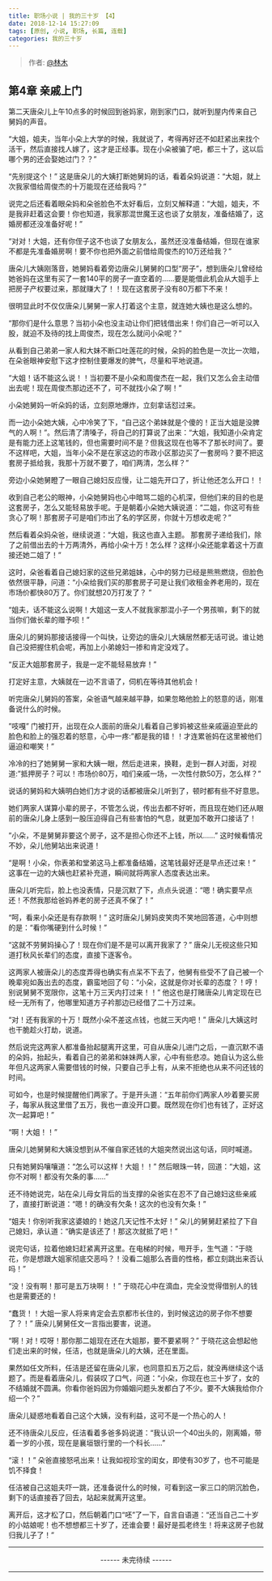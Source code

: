 ```yaml
---
title: 职场小说 | 我的三十岁 【4】
date: 2018-12-14 15:27:09
tags: [原创, 小说, 职场, 长篇, 连载]
categories: 我的三十岁
---
```


> 作者: [@林木](http://weibo.com/paigu77)

## 第4章 亲戚上门

第二天唐朵儿上午10点多的时候回到爸妈家，刚到家门口，就听到屋内传来自己舅妈的声音。

“大姐，姐夫，当年小朵上大学的时候，我就说了，考得再好还不如赶紧出来找个活干，然后直接找人嫁了，这才是正经事。现在小朵被骗了吧，都三十了，这以后哪个男的还会娶她过门？？”

“先别提这个！” 这是唐朵儿的大姨打断她舅妈的话，看着朵妈说道：“大姐，就上次我家借给周俊杰的十万能现在还给我吗？”

说完之后还看着眼朵妈和朵爸脸色不太好看后，立刻又解释道：“大姐，姐夫，不是我非赶着这会要！你也知道，我家那混世魔王这也谈了女朋友，准备结婚了，这婚房都还没准备好呢！”

“对对！大姐，还有你侄子这不也谈了女朋友么，虽然还没准备结婚，但现在谁家不都是先准备婚房啊！要不你也把外面之前借给周俊杰的10万还给我？” 

唐朵儿大姨刚落音，她舅妈看着旁边唐朵儿舅舅的口型“房子”，想到唐朵儿曾经给她爸妈在这里有买了一套140平的房子一直空着的……要是能借此机会从大姐手上把房子产权要过来，那就赚大了！！现在这套房子没有80万都下不来！

很明显此时不仅仅唐朵儿舅舅一家人打着这个主意，就连她大姨也是这么想的。

“那你们是什么意思？当初小朵也没主动让你们把钱借出来！你们自己一听可以入股，就迫不及待的找上周俊杰，现在怎么就问小朵呢？” 

从看到自己弟弟一家人和大妹不断口吐莲花的时候，朵妈的脸色是一次比一次暗，在朵爸眼神安慰下这才控制住要爆发的脾气，尽量和平地说道。

“大姐！话不能这么说！！当初要不是小朵和周俊杰在一起，我们又怎么会主动借出去呢！现在周俊杰那边还不了，可不就找小朵了啊！”

小朵她舅妈一听朵妈的话，立刻原地爆炸，立刻拿话怼过来。

而一边小朵她大姨，心中冷笑了下，“自己这个弟妹就是个傻的！正当大姐是没脾气的人啊！”。然后清了清嗓子，将自己的打算说了出来：“大姐，我知道小朵肯定是有能力还上这笔钱的，但也需要时间不是？但我这现在也等不了那长时间了。要不这样吧，大姐，当年小朵不是在家这边的市政小区那边买了一套房吗？要不把这套房子抵给我，我那十万就不要了，咱们两清，怎么样？”

旁边小朵她舅瞪了一眼自己媳妇反应慢，让二姐先开口了，折让他还怎么开口！！

收到自己老公的眼神，小朵她舅妈也心中暗骂二姐的心机深，但他们来的目的也是这套房子，怎么又能轻易放手呢。于是朝着小朵她大姨说道：“二姐，你这可有些贪心了啊！那套房子可是咱们市出了名的学区房，你就十万想收走呢？” 

然后看着朵妈朵爸，继续说道：“大姐，我这也直入主题。 那套房子递给我们，除了之前借出去的十万两清外，再给小朵十万！怎么样？这样小朵还能拿着这十万直接还她二姐了！”

这时，朵爸看着自己媳妇家的这些兄弟姐妹，心中的努力已经是熊熊燃烧，但脸色依然很平静，问道：“小朵给我们买的那套房子可是让我们收租金养老用的，现在市场价都快80万了。你们就想20万打发了？ ”

“姐夫，话不能这么说啊！大姐这一支人不就我家那混小子一个男孩嘛，剩下的就当你们做长辈的赠予呗！” 

唐朵儿的舅妈那接话接得一个叫快，让旁边的唐朵儿大姨居然都无话可说。谁让她自己没把握住机会呢，再加上小弟媳妇一掺和肯定没戏了。

“反正大姐那套房子，我是一定不能轻易放弃！”

打定好主意，大姨就在一边不言语了，伺机在等待其他机会！

听完唐朵儿舅妈的答案，朵爸语气越来越平静，如果忽略他脸上的怒意的话，刚准备说什么的时候。

”吱嘎” 门被打开，出现在众人面前的唐朵儿看着自己爹妈被这些亲戚逼迫至此的脸色和脸上的强忍着的怒意，心中一疼:”都是我的错！！才连累爸妈在这里被他们逼迫和嘲笑！”

冷冷的扫了她舅舅一家和大姨一眼，然后走进来，换鞋，走到一群人对面，对视道:”抵押房子？可以！市场价80万，咱们亲戚一场，一次性付款50万，怎么样？”

说话的舅妈和大姨明白她们方才说的话都被唐朵儿听到了，顿时都有些不好意思。     

她们两家人谋算小辈的房子，不管怎么说，传出去都不好听，而且现在她们还从眼前的唐朵儿身上感到一股压迫得自己有些害怕的气息，就更加不敢开口接话了！

”小朵，不是舅舅非要这个房子，这不是担心你还不上钱，所以……” 这时候看情况不妙，朵儿他舅站出来说道！

“是啊！小朵，你表弟和堂弟这马上都准备结婚，这笔钱最好还是早点还过来！” 这事在一边的大姨也赶紧补充道，瞬间就将两家人态度表达出来。

唐朵儿听完后，脸上也没表情，只是沉默了下，点点头说道：“嗯！确实要早点还！不然我那给爸妈养老的房子还真不保了！”

“呵，看来小朵还是有存款啊！” 这时唐朵儿舅妈皮笑肉不笑地回答道，心中则想的是：“看你嘴硬到什么时候！”

“这就不劳舅妈操心了！现在你们是不是可以离开我家了？” 唐朵儿无视这些只知道打秋风长辈们的态度，直接下逐客令。

这两家人被唐朵儿的态度弄得也确实有点呆不下去了，他舅有些受不了自己被一个晚辈宛如轰出去的态度，霸蛮地回了句：“小朵，这就是你对长辈的态度？！哼！别说舅舅不宽限你，这笔十万三天内打过来！！” 他这也是打赌唐朵儿肯定现在已经一无所有了，他哪里知道方子衿那边已经借了二十万过来。

“对！还有我家的十万！既然小朵不差这点钱，也就三天内吧！” 唐朵儿大姨这时也干脆趁火打劫，说道。

然后说完这两家人都准备抬起腿离开这里，可自从唐朵儿进门之后，一直沉默不语的朵妈，抬起头，看着自己的弟弟和妹妹两人家，心中有些悲凉。她自认为这么些年但凡这两家人需要借钱的时候，只要自己手上有，从来不拒绝也从来不问还钱的时间。

可如今，也是时候提醒他们两家了。于是开头道：“五年前你们两家人吵着要买房子，每家从我这里借了五万，我也一直没开口要。既然现在你们也有钱了，正好这次一起算吧！”

“啊！大姐！！” 

唐朵儿她舅舅和大姨没想到从不催自家还钱的大姐突然说出这句话，同时喊道。

只有她舅妈嚷嚷道：“怎么可以这样！大姐！！” 然后眼珠一转，回道：“大姐，这你不对啊！都没有欠条的事……”

还不待她说完，站在朵儿母女背后的当支撑的朵爸实在忍不了自己媳妇这些亲戚了，直接打断说道：“嗯！的确没有欠条！这次的也没有欠条！”

“姐夫！你别听我家这婆娘的！她这几天记性不太好！” 朵儿的舅舅赶紧拉了下自己媳妇，承认道：“确实是该还了！那这次就抵了吧！”

说完句话，拉着他媳妇赶紧离开这里。在电梯的时候，甩开手，生气道：“于晓花，你是想跟大姐家彻底交恶吗？！没看二姐那么吝啬的性格，都立刻跳出来否认吗！”

“没！没有啊！那可是五万块啊！！” 于晓花心中在滴血，完全没觉得借别人的钱也是需要还的！

“蠢货！！大姐一家人将来肯定会去京都市长住的，到时候这边的房子你不想要了？！”  唐朵儿舅舅任文一言指出要害，说道。

“啊！对！哎呀！那你那二姐现在还在大姐那，要不要紧啊？” 于晓花这会想起他们走出来的时候，任洁，也就是唐朵儿的大姨，还在里面。

果然如任文所料，任洁是还留在唐朵儿家，也同意扣五万之后，就没再继续这个话题了。而是看着唐朵儿，假装叹了口气，问道：“小朵，你现在也三十岁了，女的不结婚就不圆满。你看你爸妈因为你婚姻问题头发都白了不少。要不大姨我给你介绍一个？”

唐朵儿疑惑地看着自己这个大姨，没有利益，这可不是一个热心的人！

还不待唐朵儿反应，任洁看着多爸多妈说道：“我认识一个40出头的，刚离婚，带着一岁的小孩，现在是襄垣银行里的一个科长……”

“滚！！” 朵爸直接怒吼出来！让我如视珍宝的闺女，即使有30岁了，也不可能是饥不择食！

任洁被自己这姐夫吓一跳，还准备说什么的时候，可看到这一家三口的阴沉脸色，剩下的话直接吞了回去，站起来就离开这里。

离开后，这才松了口，然后朝着门口“呸”了一下，自言自语道：“还当自己二十岁的小姑娘呢！也不想想都三十岁了，还谁会要！最好是孤老终生！将来这房子也就归我儿子了！”


---

<center> ------ 未完待续 ------ </center>

---
